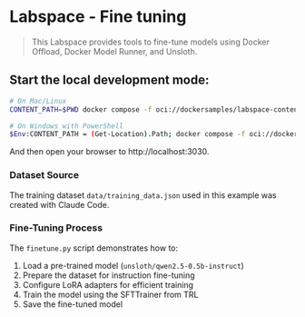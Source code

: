 # Labspace - Fine tuning
> This Labspace provides tools to fine-tune models using Docker Offload, Docker Model Runner, and Unsloth.

## Start the local development mode:

```bash
# On Mac/Linux
CONTENT_PATH=$PWD docker compose -f oci://dockersamples/labspace-content-dev -f .labspace/compose.override.yaml up

# On Windows with PowerShell
$Env:CONTENT_PATH = (Get-Location).Path; docker compose -f oci://dockersamples/labspace-content-dev -f .labspace/compose.override.yaml up
```

And then open your browser to http://localhost:3030.

### Dataset Source

The training dataset `data/training_data.json` used in this example was created with Claude Code.

### Fine-Tuning Process

The `finetune.py` script demonstrates how to:

1. Load a pre-trained model (`unsloth/qwen2.5-0.5b-instruct`)
2. Prepare the dataset for instruction fine-tuning
3. Configure LoRA adapters for efficient training
4. Train the model using the SFTTrainer from TRL
5. Save the fine-tuned model

